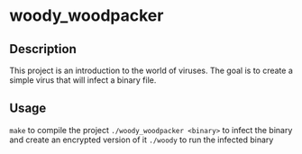 # woody_woodpacker

## Description
This project is an introduction to the world of viruses. 
The goal is to create a simple virus that will infect a binary file.

## Usage
```make``` to compile the project
```./woody_woodpacker <binary>``` to infect the binary and create an encrypted version of it
```./woody``` to run the infected binary

